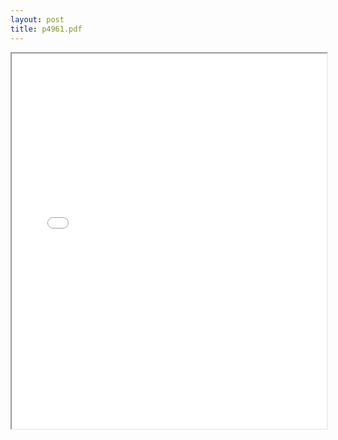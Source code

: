```yaml
---
layout: post
title: p4961.pdf
---
```


<div class="pdf-container">
<iframe src="/irs.ea/assets/pdfs/p4961.pdf" height="600" width="100%" allowFullScreen="true"></iframe>
</div>

